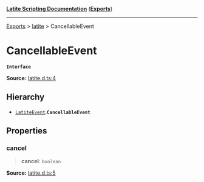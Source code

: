 [**Latite Scripting Documentation**](../../README.md) ([**Exports**](../../exports.md))

---

[Exports](../../exports.md) > [latite](../index.md) > CancellableEvent

# CancellableEvent

**`Interface`**

**Source:** [latite.d.ts:4](https://github.com/LatiteScripting/latitescripting.github.io/blob/33f46d6/definitions/latite.d.ts#L4)

## Hierarchy

- [`LatiteEvent`](interface.LatiteEvent.md).**`CancellableEvent`**

## Properties

### cancel

> **cancel**: `boolean`

**Source:** [latite.d.ts:5](https://github.com/LatiteScripting/latitescripting.github.io/blob/33f46d6/definitions/latite.d.ts#L5)
